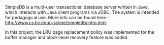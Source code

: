 SimpleDB is a multi-user transactional database server written in Java, which interacts with Java client programs via JDBC.  The system is intended for pedagogical use.
More info can be found here - http://www.cs.bc.edu/~sciore/simpledb/intro.html

In this project, the LRU page replacement policy was implemented for the buffer manager and  block-level recovery feature was added.
